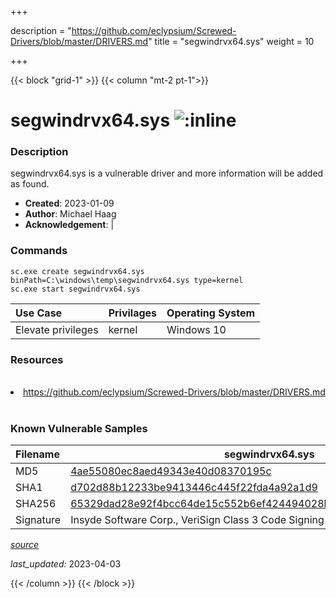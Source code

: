 +++

description = "https://github.com/eclypsium/Screwed-Drivers/blob/master/DRIVERS.md"
title = "segwindrvx64.sys"
weight = 10

+++


{{< block "grid-1" >}}
{{< column "mt-2 pt-1">}}


# segwindrvx64.sys ![:inline](/images/twitter_verified.png) 


### Description

segwindrvx64.sys is a vulnerable driver and more information will be added as found.

- **Created**: 2023-01-09
- **Author**: Michael Haag
- **Acknowledgement**:  | [](https://twitter.com/)

### Commands

```
sc.exe create segwindrvx64.sys binPath=C:\windows\temp\segwindrvx64.sys type=kernel
sc.exe start segwindrvx64.sys
```

| Use Case | Privilages | Operating System | 
|:---- | ---- | ---- |
| Elevate privileges | kernel | Windows 10 |

### Resources
<br>
<li><a href=" https://github.com/eclypsium/Screwed-Drivers/blob/master/DRIVERS.md"> https://github.com/eclypsium/Screwed-Drivers/blob/master/DRIVERS.md</a></li>
<br>

### Known Vulnerable Samples

| Filename | segwindrvx64.sys |
|:---- | ---- | 
| MD5 | <a href="https://www.virustotal.com/gui/file/4ae55080ec8aed49343e40d08370195c">4ae55080ec8aed49343e40d08370195c</a> |
| SHA1 | <a href="https://www.virustotal.com/gui/file/d702d88b12233be9413446c445f22fda4a92a1d9">d702d88b12233be9413446c445f22fda4a92a1d9</a> |
| SHA256 | <a href="https://www.virustotal.com/gui/file/65329dad28e92f4bcc64de15c552b6ef424494028b18875b7dba840053bc0cdd">65329dad28e92f4bcc64de15c552b6ef424494028b18875b7dba840053bc0cdd</a> |
| Signature | Insyde Software Corp., VeriSign Class 3 Code Signing 2010 CA, VeriSign   |


[*source*](https://github.com/magicsword-io/LOLDrivers/tree/main/yaml/segwindrvx64.sys.yml)

*last_updated:* 2023-04-03








{{< /column >}}
{{< /block >}}
